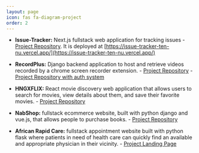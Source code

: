 ```yaml
---
layout: page
icon: fas fa-diagram-project
order: 2
---
```


* **Issue-Tracker:** Next.js fullstack web application for tracking issues - [Project Repository](https://github.com/nabil2i/issue-tracker). It is deployed at [https://issue-tracker-ten-nu.vercel.app/](https://issue-tracker-ten-nu.vercel.app/)

* **RecordPlus:** Django backend application to host and retrieve videos recorded by a chrome screen recorder extension. - [Project Repository](https://github.com/nabil2i/recordplus) - [Project Repository with auth system](https://github.com/nabil2i/record-plus)

* **HNGXFLIX:** React movie discovery web application that allows users to search for movies, view details about them, and save their favorite movies.  - [Project Repository](https://github.com/nabil2i/hngxflix)

* **NabShop:** fullstack ecommerce website, built with python django and vue.js, that allows people to purchase books. - [Project Repository](https://github.com/nabil2i/nabshop)

* **African Rapid Care:** fullstack appointment website built with python flask where patients in need of health care can quickly find an available and appropriate physician in their vicinity. - [Project Landing Page](https://nabil2i.github.io/arc-page)
